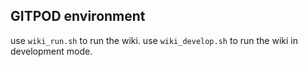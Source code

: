 ## GITPOD environment

use `wiki_run.sh` to run the wiki.
use `wiki_develop.sh` to run the wiki in development mode.

